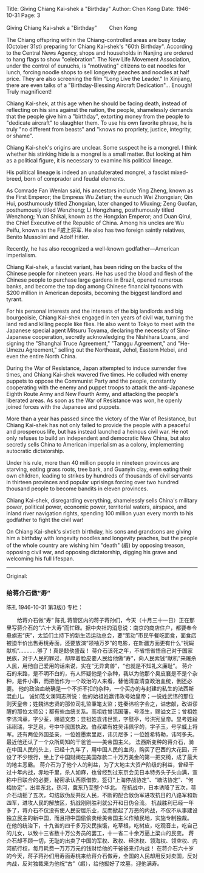 Title: Giving Chiang Kai-shek a "Birthday"
Author: Chen Kong
Date: 1946-10-31
Page: 3

Giving Chiang Kai-shek a "Birthday"
　　Chen Kong

The Chiang offspring within the Chiang-controlled areas are busy today (October 31st) preparing for Chiang Kai-shek's "60th Birthday". According to the Central News Agency, shops and households in Nanjing are ordered to hang flags to show "celebration". The New Life Movement Association, under the control of eunuchs, is "motivating" citizens to eat noodles for lunch, forcing noodle shops to sell longevity peaches and noodles at half price. They are also screening the film "Long Live the Leader." In Xinjiang, there are even talks of a "Birthday-Blessing Aircraft Dedication"… Enough! Truly magnificent!

Chiang Kai-shek, at this age when he should be facing death, instead of reflecting on his sins against the nation, the people, shamelessly demands that the people give him a "birthday", extorting money from the people to "dedicate aircraft" to slaughter them. To use his own favorite phrase, he is truly "no different from beasts" and "knows no propriety, justice, integrity, or shame".

Chiang Kai-shek's origins are unclear. Some suspect he is a mongrel. I think whether his stinking hide is a mongrel is a small matter. But looking at him as a political figure, it is necessary to examine his political lineage.

His political lineage is indeed an unadulterated mongrel, a fascist mixed-breed, born of comprador and feudal elements.

As Comrade Fan Wenlan said, his ancestors include Ying Zheng, known as the First Emperor; the Empress Wu Zetian; the eunuch Wei Zhongxian; Qin Hui, posthumously titled Zhongxian, later changed to Miuxing; Zeng Guofan, posthumously titled Wenzheng; Li Hongzhang, posthumously titled Wenzhong; Yuan Shikai, known as the Hongxian Emperor; and Duan Qirui, the Chief Executive of the Republic of China. Among his uncles are Wu Peifu, known as the F威上将军. He also has two foreign saintly relatives, Benito Mussolini and Adolf Hitler.

Recently, he has also recognized a well-known godfather—American imperialism.

Chiang Kai-shek, a fascist variant, has been riding on the backs of the Chinese people for nineteen years. He has used the blood and flesh of the Chinese people to purchase large gardens in Brazil, opened numerous banks, and become the top dog among Chinese financial tycoons with $200 million in American deposits, becoming the biggest landlord and tyrant.

For his personal interests and the interests of the big landlords and big bourgeoisie, Chiang Kai-shek engaged in ten years of civil war, turning the land red and killing people like flies. He also went to Tokyo to meet with the Japanese special agent Mitsuru Toyama, declaring the necessity of Sino-Japanese cooperation, secretly acknowledging the Nishihara Loans, and signing the "Shanghai Truce Agreement," "Tanggu Agreement," and "He-Umezu Agreement," selling out the Northeast, Jehol, Eastern Hebei, and even the entire North China.

During the War of Resistance, Japan attempted to induce surrender five times, and Chiang Kai-shek wavered five times. He colluded with enemy puppets to oppose the Communist Party and the people, constantly cooperating with the enemy and puppet troops to attack the anti-Japanese Eighth Route Army and New Fourth Army, and attacking the people's liberated areas. As soon as the War of Resistance was won, he openly joined forces with the Japanese and puppets.

More than a year has passed since the victory of the War of Resistance, but Chiang Kai-shek has not only failed to provide the people with a peaceful and prosperous life, but has instead launched a heinous civil war. He not only refuses to build an independent and democratic New China, but also secretly sells China to American imperialism as a colony, implementing autocratic dictatorship.

Under his rule, more than 40 million people in nineteen provinces are starving, eating grass roots, tree bark, and Guanyin clay, even eating their own children, leading to strikes by hundreds of thousands of civil servants in thirteen provinces and popular uprisings forcing over two hundred thousand people to become bandits in eleven provinces.

Chiang Kai-shek, disregarding everything, shamelessly sells China's military power, political power, economic power, territorial waters, airspace, and inland river navigation rights, spending 100 million yuan every month to his godfather to fight the civil war!

On Chiang Kai-shek's sixtieth birthday, his sons and grandsons are giving him a birthday with longevity noodles and longevity peaches, but the people of the whole country are wishing him "death" (嘏) by opposing treason, opposing civil war, and opposing dictatorship, digging his grave and welcoming his full lifespan.



<hr /> 

Original: 


### 给蒋介石做“寿”
陈孔
1946-10-31
第3版()
专栏：

　　给蒋介石做“寿”
    陈孔
    蒋管区内的蒋子蒋孙们，今天（十月三十一日）正在那里写蒋介石的“六十大寿”而忙碌。据中央社的消息说：南京的商店住户，都要奉令悬旗志“庆”，太监们主持下的新生活运动总会，要“策动”市民午餐吃面食，面食店被迫半价出售寿桃寿面，还要放演“领袖万岁”的电影，在新疆方面更有什么“祝嘏献机”…………够了！真是懿欤盛哉！
    蒋介石该死之年，不省悟省悟自己对于国家民族，对于人民的罪过，却厚着脸皮要人民给他做“寿”，向人民索钱“献机”来屠杀人民，用他自己爱用的话来说，实在“无异禽兽”，“也就是不知礼义廉耻”。
    蒋介石的来路，是不明不白的，有人怀疑他是个杂种，我以为他那个臭皮襄是不是个杂种，是件小事，而把他作为一个政治的人来看，替他清查清查政治血统，倒还必要。
    他的政治血统确是一个不折不扣的杂种，一个买办的与封建的私生的法西斯混血儿。
    诚如范文澜同志所说：他的始祖姓嬴讳政号始皇帝；一说姓武讳的那位则天皇帝；姓魏讳忠贤的那位司礼监秉笔太监；姓秦讳桧字会之，谥忠献，改谥谬醒的那位太师公；都有些血统关系。高祖姓曾讳国藩，号涤生，赐谥文正；曾祖姓李讳鸿章，字少荃，赐谥文忠；显祖姓袁讳世凯，字慰亭，号洪宪皇帝。显考姓段讳祺瑞，字芝泉，号中华民国执政。伯叔辈有姓吴讳佩孚的，字子玉，号孚威上将军。还有两位外国圣亲，一位姓墨索里尼，讳贝尼多；一位姓希特勒，讳阿多夫。
    最近他还认了一个众所周知的干爸爸——美帝国主义。
    法西斯变种的蒋介石，骑在中国人民的头上，已经十九年了，用中国人民的血肉，购买了巴西的大花园，开设了不少银行，坐上了中国财阀在美国存款二十万万美金的第一把交椅，成了最大的地主恶霸。
    蒋介石为了他个人的利益，为了大地主大资产阶级的利益，曾经干过十年内战，赤地千里，杀人如麻，也曾经到过东京会见日本特务头子头山满，宣称中日联合的必要，秘密承认西原借款，签订“上海停战协定”、“塘沽协定”、“何梅协定”，出卖东北，热河，冀东乃至整个华北。
    在抗战中，日本诱降了五次，蒋介石动摇了五次，勾结敌伪反共反人民，不断的配合敌伪军进攻抗日的八路军和新四军，进攻人民的解放区，抗战刚刚胜利就公开和日伪合流。
    抗战胜利已经一年多了，蒋介石不仅没有使人民安居乐业，反而掀起了万恶的内战，不仅不从事建设独立民主的新中国，而且把中国偷偷卖给美帝国主义作殖民地，实施专制独裁。
    在他的统治下，十九省的四千多万灾民挨饿，吃草根，吃树皮，吃观音土，吃自己的儿女，以致十三省数十万公务员的罢工，十一省二十余万逼上梁山的民变。
    蒋介石却不顾一切，无耻的出卖了中国的军权、政权、经济权、领海权、领空权、内河航行权，每月耗费一万万万元的钱财给他的干爸爸来打内战！
    在蒋介石六十岁的今天，蒋子蒋孙们用寿面寿桃来给蒋介石做寿，全国的人民却用反对卖国，反对内战，反对独裁来为他祝“古”（嘏），给他掘好了坟墓，迎他满寿。
